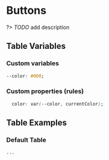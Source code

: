 # Buttons

?>  _TODO_ add description

## Table Variables

### Custom variables

```css
--color: #000;
```

### Custom properties (rules)

```css
  color: var(--color, currentColor);
```

## Table Examples

### Default Table

```html preview
...
```
